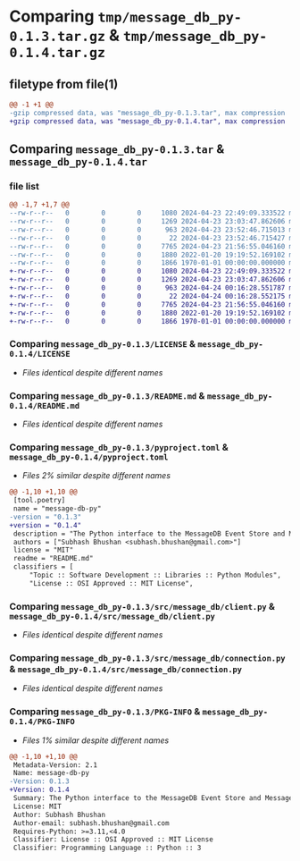 # Comparing `tmp/message_db_py-0.1.3.tar.gz` & `tmp/message_db_py-0.1.4.tar.gz`

## filetype from file(1)

```diff
@@ -1 +1 @@
-gzip compressed data, was "message_db_py-0.1.3.tar", max compression
+gzip compressed data, was "message_db_py-0.1.4.tar", max compression
```

## Comparing `message_db_py-0.1.3.tar` & `message_db_py-0.1.4.tar`

### file list

```diff
@@ -1,7 +1,7 @@
--rw-r--r--   0        0        0     1080 2024-04-23 22:49:09.333522 message_db_py-0.1.3/LICENSE
--rw-r--r--   0        0        0     1269 2024-04-23 23:03:47.862606 message_db_py-0.1.3/README.md
--rw-r--r--   0        0        0      963 2024-04-23 23:52:46.715013 message_db_py-0.1.3/pyproject.toml
--rw-r--r--   0        0        0       22 2024-04-23 23:52:46.715427 message_db_py-0.1.3/src/message_db/__init__.py
--rw-r--r--   0        0        0     7765 2024-04-23 21:56:55.046160 message_db_py-0.1.3/src/message_db/client.py
--rw-r--r--   0        0        0     1880 2022-01-20 19:19:52.169102 message_db_py-0.1.3/src/message_db/connection.py
--rw-r--r--   0        0        0     1866 1970-01-01 00:00:00.000000 message_db_py-0.1.3/PKG-INFO
+-rw-r--r--   0        0        0     1080 2024-04-23 22:49:09.333522 message_db_py-0.1.4/LICENSE
+-rw-r--r--   0        0        0     1269 2024-04-23 23:03:47.862606 message_db_py-0.1.4/README.md
+-rw-r--r--   0        0        0      963 2024-04-24 00:16:28.551787 message_db_py-0.1.4/pyproject.toml
+-rw-r--r--   0        0        0       22 2024-04-24 00:16:28.552175 message_db_py-0.1.4/src/message_db/__init__.py
+-rw-r--r--   0        0        0     7765 2024-04-23 21:56:55.046160 message_db_py-0.1.4/src/message_db/client.py
+-rw-r--r--   0        0        0     1880 2022-01-20 19:19:52.169102 message_db_py-0.1.4/src/message_db/connection.py
+-rw-r--r--   0        0        0     1866 1970-01-01 00:00:00.000000 message_db_py-0.1.4/PKG-INFO
```

### Comparing `message_db_py-0.1.3/LICENSE` & `message_db_py-0.1.4/LICENSE`

 * *Files identical despite different names*

### Comparing `message_db_py-0.1.3/README.md` & `message_db_py-0.1.4/README.md`

 * *Files identical despite different names*

### Comparing `message_db_py-0.1.3/pyproject.toml` & `message_db_py-0.1.4/pyproject.toml`

 * *Files 2% similar despite different names*

```diff
@@ -1,10 +1,10 @@
 [tool.poetry]
 name = "message-db-py"
-version = "0.1.3"
+version = "0.1.4"
 description = "The Python interface to the MessageDB Event Store and Message Store"
 authors = ["Subhash Bhushan <subhash.bhushan@gmail.com>"]
 license = "MIT"
 readme = "README.md"
 classifiers = [
     "Topic :: Software Development :: Libraries :: Python Modules",
     "License :: OSI Approved :: MIT License",
```

### Comparing `message_db_py-0.1.3/src/message_db/client.py` & `message_db_py-0.1.4/src/message_db/client.py`

 * *Files identical despite different names*

### Comparing `message_db_py-0.1.3/src/message_db/connection.py` & `message_db_py-0.1.4/src/message_db/connection.py`

 * *Files identical despite different names*

### Comparing `message_db_py-0.1.3/PKG-INFO` & `message_db_py-0.1.4/PKG-INFO`

 * *Files 1% similar despite different names*

```diff
@@ -1,10 +1,10 @@
 Metadata-Version: 2.1
 Name: message-db-py
-Version: 0.1.3
+Version: 0.1.4
 Summary: The Python interface to the MessageDB Event Store and Message Store
 License: MIT
 Author: Subhash Bhushan
 Author-email: subhash.bhushan@gmail.com
 Requires-Python: >=3.11,<4.0
 Classifier: License :: OSI Approved :: MIT License
 Classifier: Programming Language :: Python :: 3
```

